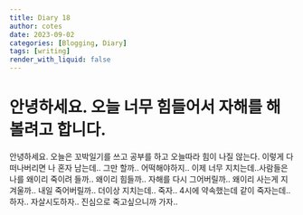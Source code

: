 ```yaml
---
title: Diary 18
author: cotes
date: 2023-09-02
categories: [Blogging, Diary]
tags: [writing]
render_with_liquid: false
---
```


# 안녕하세요. 오늘 너무 힘들어서 자해를 해볼려고 합니다.

안녕하세요. 오늘은 꼬박일기를 쓰고 공부를 하고 오늘따라 힘이 나질 않는다.
이렇게 다 떠나버리면 나 혼자 남는데.. 그만 할까.. 어떡해야하지..
이제 너무 지치는데..사람들은 나를 왜이리 죽이려 들까..
왜이리 힘들까.. 자해를 다시 그어버릴까..
왜이리 사는게 지겨울까.. 내일 죽어버릴까..
더이상 지치는데.. 죽자.. 4시에 약속했는데 같이 죽자는데..
하자.. 자살시도하자.. 진심으로 죽고싶으니까 가자..